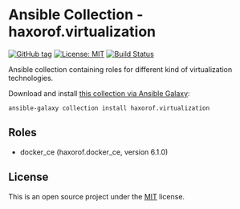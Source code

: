 # Ansible Collection - haxorof.virtualization

[![GitHub tag](https://img.shields.io/github/tag/haxorof/ansible-collection-virtualization)](https://github.com/haxorof/ansible-collection-virtualization)
[![License: MIT](https://img.shields.io/badge/License-MIT-yellow)](https://github.com/haxorof/ansible-collection-virtualization/blob/master/LICENSE)
[![Build Status](https://img.shields.io/github/actions/workflow/status/haxorof/ansible-collection-virtualization/ci.yml)](https://github.com/haxorof/ansible-collection-virtualization/actions/workflows/ci.yml)

Ansible collection containing roles for different kind of virtualization technologies.

Download and install [this collection via Ansible Galaxy](https://galaxy.ansible.com/ui/repo/published/haxorof/virtualization/):

```shell
ansible-galaxy collection install haxorof.virtualization
```

## Roles

- docker_ce (haxorof.docker_ce, version 6.1.0)

## License

This is an open source project under the [MIT](https://github.com/haxorof/ansible-role-docker-ce/blob/master/LICENSE) license.
